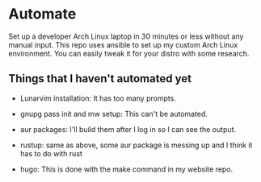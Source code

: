# Automate 

Set up a developer Arch Linux laptop in 30 minutes or less without any manual input. This repo uses ansible to set up my custom Arch Linux environment. You can easily tweak it for your distro with some research. 


## Things that I haven't automated yet

- Lunarvim installation: It has too many prompts.

- gnupg pass init and mw setup: This can't be automated. 

- aur packages: I'll build them after I log in so I can see the output.

- rustup: same as above, some aur package is messing up and I think it has to do with rust

- hugo: This is done with the make command in my website repo.
